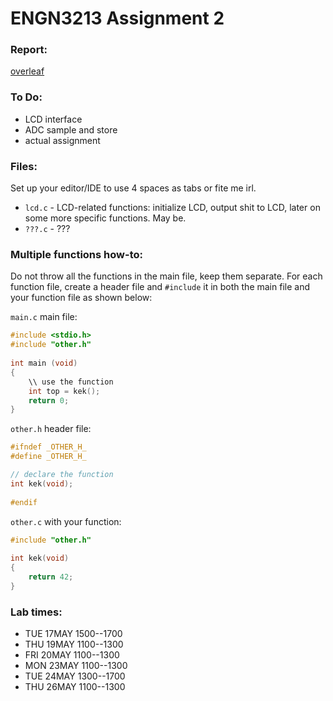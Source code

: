 # ENGN3213 Assignment 2

### Report:

[overleaf](https://www.overleaf.com/5154243hxzfnh)

### To Do:

* LCD interface
* ADC sample and store
* actual assignment

### Files:

Set up your editor/IDE to use 4 spaces as tabs or fite me irl.

* `lcd.c` - LCD-related functions: initialize LCD, output shit to LCD, later on some more specific functions. May be.
* `???.c` - ???

### Multiple functions how-to:
Do not throw all the functions in the main file, keep them separate. For each function file, create a header file and `#include` it in both the main file and your function file as shown below:

`main.c` main file:
``` c
#include <stdio.h>
#include "other.h"
 
int main (void)
{
    \\ use the function
    int top = kek();
    return 0;
}
```
`other.h` header file:
``` c
#ifndef _OTHER_H_
#define _OTHER_H_

// declare the function
int kek(void);
 
#endif
```
`other.c` with your function:
``` c
#include "other.h"
 
int kek(void)
{
    return 42;
}
```
### Lab times:

* TUE 17MAY 1500--1700
* THU 19MAY 1100--1300
* FRI 20MAY 1100--1300
* MON 23MAY 1100--1300
* TUE 24MAY 1300--1700
* THU 26MAY 1100--1300
